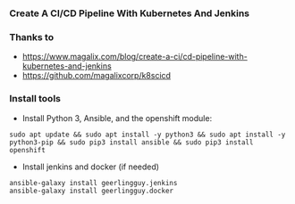 ### Create A CI/CD Pipeline With Kubernetes And Jenkins

### Thanks to 
- <https://www.magalix.com/blog/create-a-ci/cd-pipeline-with-kubernetes-and-jenkins>
- <https://github.com/magalixcorp/k8scicd>

### Install tools
- Install Python 3, Ansible, and the openshift module:  

```
sudo apt update && sudo apt install -y python3 && sudo apt install -y python3-pip && sudo pip3 install ansible && sudo pip3 install openshift
```

- Install jenkins and docker (if needed)

```
ansible-galaxy install geerlingguy.jenkins
ansible-galaxy install geerlingguy.docker
```

